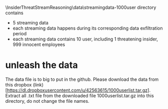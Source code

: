 \InsiderThreatStreamReasoning\data\streamingdata-1000user directory contains 
* 5 streaming data
* each streaming data happens during its corresponding data exfiltration period
* each streaming data contains 10 user, including 1 threatening insider, 999 innocent employees

# unleash the data
The data file is to big to put in the github. Please download the data from this dropbox (link)[https://dl.dropboxusercontent.com/u/42563615/1000userlist.tar.gz]. Extract all .txt file from the downloaded file 1000userlist.tar.gz into this directory, do not change the file names. 